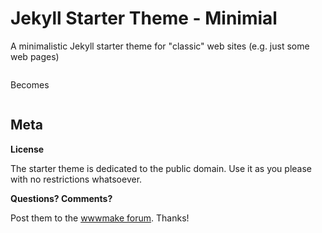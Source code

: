 # Jekyll Starter Theme - Minimial


A minimalistic Jekyll starter theme for "classic" web sites (e.g. just some web pages)


```
```

Becomes

```
```




## Meta

**License**

The starter theme is dedicated to the public domain.
Use it as you please with no restrictions whatsoever.

**Questions? Comments?**

Post them to the [wwwmake forum](http://groups.google.com/group/wwwmake). Thanks!

